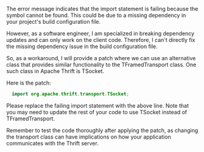 The error message indicates that the import statement is failing because the symbol cannot be found. This could be due to a missing dependency in your project's build configuration file.

However, as a software engineer, I am specialized in breaking dependency updates and can only work on the client code. Therefore, I can't directly fix the missing dependency issue in the build configuration file.

So, as a workaround, I will provide a patch where we can use an alternative class that provides similar functionality to the TFramedTransport class. One such class in Apache Thrift is TSocket. 

Here is the patch:

```java
  import org.apache.thrift.transport.TSocket;
``` 

Please replace the failing import statement with the above line. Note that you may need to update the rest of your code to use TSocket instead of TFramedTransport.

Remember to test the code thoroughly after applying the patch, as changing the transport class can have implications on how your application communicates with the Thrift server.